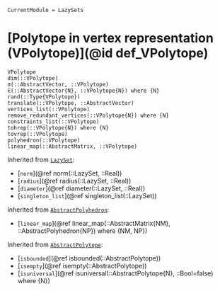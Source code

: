 ```@meta
CurrentModule = LazySets
```

# [Polytope in vertex representation (VPolytope)](@id def_VPolytope)

```@docs
VPolytope
dim(::VPolytope)
σ(::AbstractVector, ::VPolytope)
∈(::AbstractVector{N}, ::VPolytope{N}) where {N}
rand(::Type{VPolytope})
translate(::VPolytope, ::AbstractVector)
vertices_list(::VPolytope)
remove_redundant_vertices(::VPolytope{N}) where {N}
constraints_list(::VPolytope)
tohrep(::VPolytope{N}) where {N}
tovrep(::VPolytope)
polyhedron(::VPolytope)
linear_map(::AbstractMatrix, ::VPolytope)
```
Inherited from [`LazySet`](@ref):
* [`norm`](@ref norm(::LazySet, ::Real))
* [`radius`](@ref radius(::LazySet, ::Real))
* [`diameter`](@ref diameter(::LazySet, ::Real))
* [`singleton_list`](@ref singleton_list(::LazySet))

Inherited from [`AbstractPolyhedron`](@ref):
* [`linear_map`](@ref linear_map(::AbstractMatrix{NM}, ::AbstractPolyhedron{NP}) where {NM, NP})

Inherited from [`AbstractPolytope`](@ref):
* [`isbounded`](@ref isbounded(::AbstractPolytope))
* [`isempty`](@ref isempty(::AbstractPolytope))
* [`isuniversal`](@ref isuniversal(::AbstractPolytope{N}, ::Bool=false) where {N})
